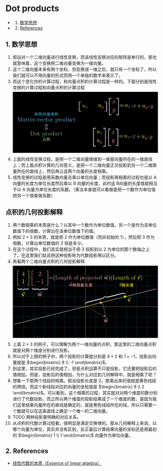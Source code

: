 # Dot products

<!-- vscode-markdown-toc -->
* 1. [数学思想](#)
* 2. [References](#References)

<!-- vscode-markdown-toc-config
	numbering=true
	autoSave=true
	/vscode-markdown-toc-config -->
<!-- /vscode-markdown-toc -->


##  1. <a name=''></a>数学思想


1. 假设对一个二维向量进行线性变换，而该线性变换对应的矩阵是单行的，那也就意味着，这个变换把二维向量变换为一维向量。
2. 这个二维向量本来有两个坐标，但变换成一维之后，就只有一个坐标了，所以我们就可以不用向量的形式而用一个单独的数字来表示了。
3. 而这个变化你的计算过程，和向量点积的计算过程是一样的。下面分别是线性变换的计算过程和向量点积的计算过程
	<img src="./images/020.png" width="600" style="display: block; margin: 5px 0 10px;" />
4. 上面的线性变换过程，是把一个二维向量降维到一维基向量所在的一维直线上；而上面点积计算的几何意义，是把一个二维向量正交投影到另一个二维限量所在的直线上，然后再让这两个向量的长度相乘。
5. 线性变换的过程是用系数向量去乘以单位向量；而投影再相乘的过程也是以 A 向量的长度为单位长度然后乘以 B 向量的长度，此时这 B向量的长度值就相当于以 A 向量为单位长度的系数。（乘法本身就可以看做是把一个数作为单位值把另一个值看做系数）



## 点积的几何投影解释
1. 两个数相乘的本质是什么？以其中一个数作为单位数值，另一个是作为该单位数值下的倍数，计算出在该单位数值下的值。
2. 例如 $2 \times 3$ 的本质，就是把 $2$ 作为单位数值（而非初始的 $1$），然后把 $3$ 作为倍数，计算出单位数值的 3 倍是多少。
3. 在这个过程中，我们其实就相当于把 $3$ 投影到以 $2$ 为单位的那个数轴之上了。在这里我们姑且把这种投影称为代数投影用以区分。
4. 再看两个二维向量点积的几何投影解释
	<img src="./images/021.png" width="800" style="display: block; margin: 5px 0 10px;" />
5. 上面 $2 \times 3$ 的例子，可以理解为两个一维向量的点积，那这里的二维向量点积就是对两个维度分别进行投影。
6. 所以对于上图的例子中，两个投影的计算就分别是 $4 \times 2$ 和 $1 \times -1$，投影出向量就是 $\begin{bmatrix} 8 \\ -1 \end{bmatrix}$。
7. 到这里，其实投影已经完成了。但是点积运算不只是投影，它还要把投影后的值相加。但是，投影后的值相加，为什么对应到几何解释中，就是相乘了呢？
8. 想象一下那两个线段的相乘。假设投影长度是 2，那乘出来的值就是黄色线段的两倍。而这个新线段对应的向量的坐标就是 $\begin{bmatrix} 8 \\ 2 \end{bmatrix}$。可以看到，这个相乘的过程，其实就对对两个维度的数分别进行了代数投影。而之所以两个维度的投影结果成了一个维度的数，是因为我们这里结果向量所在的直线是确定的，就是黄色线段所在的线，所以只需要一个数就可以在这条直线上确定一个唯一的二维向量。
9. TODO 两种投影更明确的对应关系。
10. 从点积的代数计算过程看，很明显是满足交换律的。那从几何解释上来说，以哪个向量为单位，其实并没有区别，反正最后计算结果向量的坐标还是用最初的 $\begin{bmatrix} 1 \\ 1 \end{bmatrix}$ 向量作为单位向量。


##  2. <a name='References'></a>References
* [线性代数的本质（Essence of linear algebra）](https://www.bilibili.com/video/BV1ys411472E/)